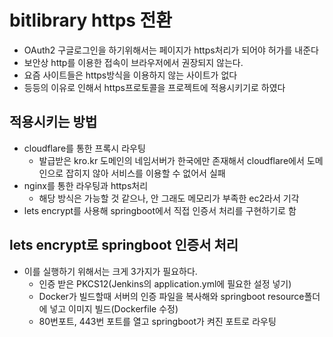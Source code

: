 # bitlibrary https 전환

- OAuth2 구글로그인을 하기위해서는 페이지가 https처리가 되어야 허가를 내준다
- 보안상 http를 이용한 접속이 브라우저에서 권장되지 않는다.
- 요즘 사이트들은 https방식을 이용하지 않는 사이트가 없다
- 등등의 이유로 인해서 https프로토콜을 프로젝트에 적용시키기로 하였다

## 적용시키는 방법

- cloudflare를 통한 프록시 라우팅
    - 발급받은 kro.kr 도메인의 네임서버가 한국에만 존재해서 cloudflare에서 도메인으로 잡히지 않아 서비스를 이용할 수 없어서 실패
- nginx를 통한 라우팅과 https처리
    - 해당 방식은 가능할 것 같으나, 안 그래도 메모리가 부족한 ec2라서 기각
- lets encrypt를 사용해 springboot에서 직접 인증서 처리를 구현하기로 함

## lets encrypt로 springboot 인증서 처리

- 이를 실행하기 위해서는 크게 3가지가 필요하다.
    - 인증 받은 PKCS12(Jenkins의 application.yml에 필요한 설정 넣기)
    - Docker가 빌드할때 서버의 인증 파일을 복사해와 springboot resource폴더에 넣고 이미지 빌드(Dockerfile 수정)
    - 80번포트, 443번 포트를 열고 springboot가 켜진 포트로 라우팅
